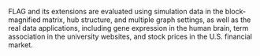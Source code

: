 FLAG and its extensions are evaluated using simulation data in the block-magnified matrix, hub structure, and multiple graph settings, as well as the real data applications, including gene expression in the human brain, term association in the university websites, and stock prices in the U.S. financial market.
